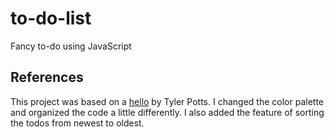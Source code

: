 # to-do-list
 Fancy to-do using JavaScript


## References

This project was based on a [hello](https://www.youtube.com/watch?v=6eFwtaZf6zc&list=PLWFvjo3KAk5-NtpeAoCmb7GaLghBsZjjK&index=3 "Youtube Video") by Tyler Potts. I changed the color palette and organized the code a little differently. I also added the feature of sorting the todos from newest to oldest.

